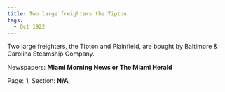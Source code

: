 ```yaml
---  
title: Two large freighters the Tipton  
tags:  
  - Oct 1922  
---  
```

  
Two large freighters, the Tipton and Plainfield, are bought by Baltimore & Carolina Steamship Company.  
  
Newspapers: **Miami Morning News or The Miami Herald**  
  
Page: **1**, Section: **N/A** 

